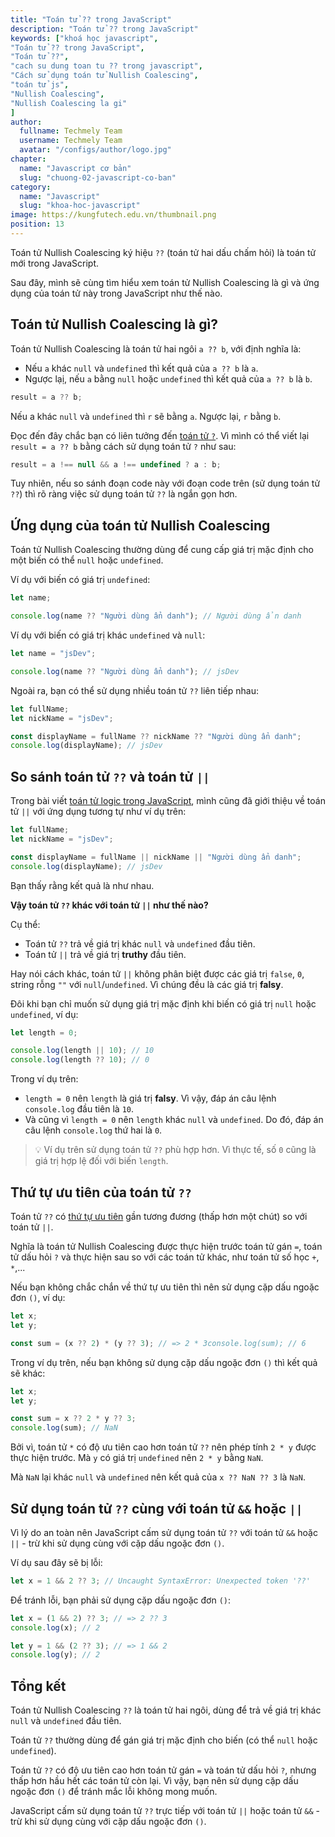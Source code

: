```yaml
---
title: "Toán tử ?? trong JavaScript"
description: "Toán tử ?? trong JavaScript"
keywords: ["khoá học javascript",
"Toán tử ?? trong JavaScript",
"Toán tử ??",
"cach su dung toan tu ?? trong javascript",
"Cách sử dụng toán tử Nullish Coalescing",
"toán tử js",
"Nullish Coalescing",
"Nullish Coalescing la gi"
]
author:
  fullname: Techmely Team
  username: Techmely Team
  avatar: "/configs/author/logo.jpg"
chapter:
  name: "Javascript cơ bản"
  slug: "chuong-02-javascript-co-ban"
category:
  name: "Javascript"
  slug: "khoa-hoc-javascript"
image: https://kungfutech.edu.vn/thumbnail.png
position: 13
---
```


Toán tử Nullish Coalescing ký hiệu `??` (toán tử hai dấu chấm hỏi) là toán tử mới trong JavaScript.

Sau đây, mình sẽ cùng tìm hiểu xem toán tử Nullish Coalescing là gì và ứng dụng của toán tử này trong JavaScript như thế nào.

## Toán tử Nullish Coalescing là gì?

Toán tử Nullish Coalescing là toán tử hai ngôi `a ?? b`, với định nghĩa là:

- Nếu `a` khác `null` và `undefined` thì kết quả của `a ?? b` là `a`.
- Ngược lạị, nếu `a` bằng `null` hoặc `undefined` thì kết quả của `a ?? b` là `b`.

<div class="example"></div>

```js
result = a ?? b;
```

Nếu a khác `null` và `undefined` thì `r` sẽ bằng `a`. Ngược lại, `r` bằng `b`.

Đọc đến đây chắc bạn có liên tưởng đến [toán tử `?`](/bai-viet/khoa-hoc-javascript/cau-truc-re-nhanh-trong-javascript). Vì mình có thể viết lại `result = a ?? b` bằng cách sử dụng toán tử `?` như sau:

```js
result = a !== null && a !== undefined ? a : b;
```

Tuy nhiên, nếu so sánh đoạn code này với đoạn code trên (sử dụng toán tử `??`) thì rõ ràng việc sử dụng toán tử `??` là ngắn gọn hơn.

## Ứng dụng của toán tử Nullish Coalescing

Toán tử Nullish Coalescing thường dùng để cung cấp giá trị mặc định cho một biến có thể `null` hoặc `undefined`.

Ví dụ với biến có giá trị `undefined`:

```js
let name;

console.log(name ?? "Người dùng ẩn danh"); // Người dùng ẩn danh
```

Ví dụ với biến có giá trị khác `undefined` và `null`:

```js
let name = "jsDev";

console.log(name ?? "Người dùng ẩn danh"); // jsDev
```

Ngoài ra, bạn có thể sử dụng nhiều toán tử `??` liên tiếp nhau:

```js
let fullName;
let nickName = "jsDev";

const displayName = fullName ?? nickName ?? "Người dùng ẩn danh";
console.log(displayName); // jsDev
```

## So sánh toán tử `??` và toán tử `||`

Trong bài viết [toán tử logic trong JavaScript](/bai-viet/khoa-hoc-javascript/toan-tu-logic-trong-javascript), mình cũng đã giới thiệu về toán tử `||` với ứng dụng tương tự như ví dụ trên:

```js
let fullName;
let nickName = "jsDev";

const displayName = fullName || nickName || "Người dùng ẩn danh";
console.log(displayName); // jsDev
```

Bạn thấy rằng kết quả là như nhau.

**Vậy toán tử `??` khác với toán tử `||` như thế nào?**

Cụ thể:

- Toán tử `??` trả về giá trị khác `null` và `undefined` đầu tiên.
- Toán tử `||` trả về giá trị **truthy** đầu tiên.

Hay nói cách khác, toán tử `||` không phân biệt được các giá trị `false`, `0`, string rỗng `""` với `null`/`undefined`. Vì chúng đều là các giá trị **falsy**.

Đôi khi bạn chỉ muốn sử dụng giá trị mặc định khi biến có giá trị `null` hoặc `undefined`, ví dụ:

```js
let length = 0;

console.log(length || 10); // 10
console.log(length ?? 10); // 0
```

Trong ví dụ trên:

- `length = 0` nên `length` là giá trị **falsy**. Vì vậy, đáp án câu lệnh `console.log` đầu tiên là `10`.
- Và cũng vì `length = 0` nên `length` khác `null` và `undefined`. Do đó, đáp án câu lệnh `console.log` thứ hai là `0`.

> 💡 Ví dụ trên sử dụng toán tử `??` phù hợp hơn. Vì thực tế, số `0` cũng là giá trị hợp lệ đối với biến `length`.

## Thứ tự ưu tiên của toán tử `??`

Toán tử `??` có [thứ tự ưu tiên](https://developer.mozilla.org/en-US/docs/Web/JavaScript/Reference/Operators/Operator_Precedence#table) gần tương đương (thấp hơn một chút) so với toán tử `||`.

Nghĩa là toán tử Nullish Coalescing được thực hiện trước toán tử gán `=`, toán tử dấu hỏi `?` và thực hiện sau so với các toán tử khác, như toán tử số học `+`, `*`,...

Nếu bạn không chắc chắn về thứ tự ưu tiên thì nên sử dụng cặp dấu ngoặc đơn `()`, ví dụ:

```js
let x;
let y;

const sum = (x ?? 2) * (y ?? 3); // => 2 * 3console.log(sum); // 6
```

Trong ví dụ trên, nếu bạn không sử dụng cặp dấu ngoặc đơn `()` thì kết quả sẽ khác:

```js
let x;
let y;

const sum = x ?? 2 * y ?? 3;
console.log(sum); // NaN
```

Bởi vì, toán tử `*` có độ ưu tiên cao hơn toán tử `??` nên phép tính `2 * y` được thực hiện trước. Mà `y` có giá trị `undefined` nên `2 * y` bằng `NaN`.

Mà `NaN` lại khác `null` và `undefined` nên kết quả của `x ?? NaN ?? 3` là `NaN`.

## Sử dụng toán tử `??` cùng với toán tử `&&` hoặc `||`

Vì lý do an toàn nên JavaScript cấm sử dụng toán tử `??` với toán tử `&&` hoặc `||` - trừ khi sử dụng cùng với cặp dấu ngoặc đơn `()`.

Ví dụ sau đây sẽ bị lỗi:

```js
let x = 1 && 2 ?? 3; // Uncaught SyntaxError: Unexpected token '??'
```

Để tránh lỗi, bạn phải sử dụng cặp dấu ngoặc đơn `()`:

```js
let x = (1 && 2) ?? 3; // => 2 ?? 3
console.log(x); // 2

let y = 1 && (2 ?? 3); // => 1 && 2
console.log(y); // 2
```

## Tổng kết

Toán tử Nullish Coalescing `??` là toán tử hai ngôi, dùng để trả về giá trị khác `null` và `undefined` đầu tiên.

Toán tử `??` thường dùng để gán giá trị mặc định cho biến (có thể `null` hoặc `undefined`).

Toán tử `??` có độ ưu tiên cao hơn toán tử gán `=` và toán tử dấu hỏi `?`, nhưng thấp hơn hầu hết các toán tử còn lại. Vì vậy, bạn nên sử dụng cặp dấu ngoặc đơn `()` để tránh mắc lỗi không mong muốn.

JavaScript cấm sử dụng toán tử `??` trực tiếp với toán tử `||` hoặc toán tử `&&` - trừ khi sử dụng cùng với cặp dấu ngoặc đơn `()`.
